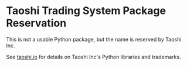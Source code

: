 # Taoshi Trading System Package Reservation

This is not a usable Python package, but the name is reserved by Taoshi Inc.

See [taoshi.io](https://taoshi.io/) for details on Taoshi Inc's Python libraries and trademarks.
